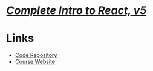 # [_**Complete Intro to React, v5**_](https://frontendmasters.com/courses/complete-react-v5/)

# Links 
   - [Code Repository](https://github.com/btholt/complete-intro-to-react-v5)
   - [Course Website](https://btholt.github.io/complete-intro-to-react-v5/) 

